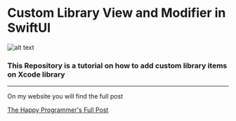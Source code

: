 
<h1>Custom Library View and Modifier in SwiftUI</h1>

![alt text](https://thehappyprogrammer.com/wp-content/uploads/2020/11/Screenshot-2020-11-07-at-03.37.20-519x1024.png?raw=true)

<h3>This Repository is a tutorial on how to add custom library items on Xcode library</h3>

<hr>


<p>On my website you will find the full post</p>



<a href="https://thehappyprogrammer.com/add-custom-library-swiftui/">The Happy Programmer's Full Post</a>
